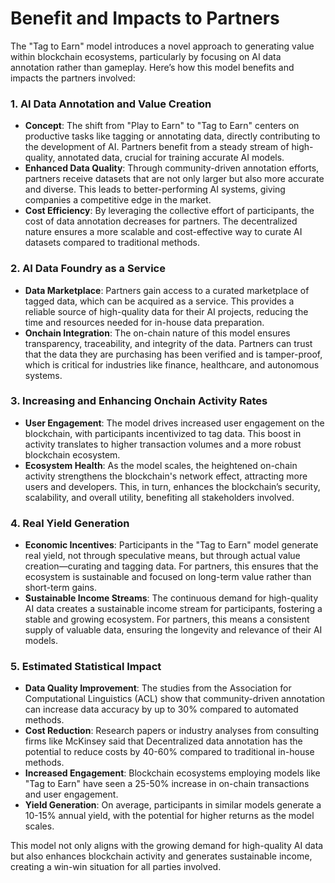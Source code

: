# Benefit and Impacts to Partners

The "Tag to Earn" model introduces a novel approach to generating value within blockchain ecosystems, particularly by focusing on AI data annotation rather than gameplay. Here’s how this model benefits and impacts the partners involved:

### **1. AI Data Annotation and Value Creation**

* **Concept**: The shift from "Play to Earn" to "Tag to Earn" centers on productive tasks like tagging or annotating data, directly contributing to the development of AI. Partners benefit from a steady stream of high-quality, annotated data, crucial for training accurate AI models.
* **Enhanced Data Quality**: Through community-driven annotation efforts, partners receive datasets that are not only larger but also more accurate and diverse. This leads to better-performing AI systems, giving companies a competitive edge in the market.
* **Cost Efficiency**: By leveraging the collective effort of participants, the cost of data annotation decreases for partners. The decentralized nature ensures a more scalable and cost-effective way to curate AI datasets compared to traditional methods.

### **2. AI Data Foundry as a Service**

* **Data Marketplace**: Partners gain access to a curated marketplace of tagged data, which can be acquired as a service. This provides a reliable source of high-quality data for their AI projects, reducing the time and resources needed for in-house data preparation.
* **Onchain Integration**: The on-chain nature of this model ensures transparency, traceability, and integrity of the data. Partners can trust that the data they are purchasing has been verified and is tamper-proof, which is critical for industries like finance, healthcare, and autonomous systems.

### **3. Increasing and Enhancing Onchain Activity Rates**

* **User Engagement**: The model drives increased user engagement on the blockchain, with participants incentivized to tag data. This boost in activity translates to higher transaction volumes and a more robust blockchain ecosystem.
* **Ecosystem Health**: As the model scales, the heightened on-chain activity strengthens the blockchain's network effect, attracting more users and developers. This, in turn, enhances the blockchain’s security, scalability, and overall utility, benefiting all stakeholders involved.

### **4. Real Yield Generation**

* **Economic Incentives**: Participants in the "Tag to Earn" model generate real yield, not through speculative means, but through actual value creation—curating and tagging data. For partners, this ensures that the ecosystem is sustainable and focused on long-term value rather than short-term gains.
* **Sustainable Income Streams**: The continuous demand for high-quality AI data creates a sustainable income stream for participants, fostering a stable and growing ecosystem. For partners, this means a consistent supply of valuable data, ensuring the longevity and relevance of their AI models.

### 5. Estimated Statistical Impact

* **Data Quality Improvement**: The studies from the Association for Computational Linguistics (ACL)  show that community-driven annotation can increase data accuracy by up to 30% compared to automated methods.
* **Cost Reduction**:  Research papers or industry analyses from consulting firms like McKinsey said that Decentralized data annotation has the potential to reduce costs by 40-60% compared to traditional in-house methods.
* **Increased Engagement**: Blockchain ecosystems employing models like "Tag to Earn" have seen a 25-50% increase in on-chain transactions and user engagement.
* **Yield Generation**: On average, participants in similar models generate a 10-15% annual yield, with the potential for higher returns as the model scales.

This model not only aligns with the growing demand for high-quality AI data but also enhances blockchain activity and generates sustainable income, creating a win-win situation for all parties involved.
